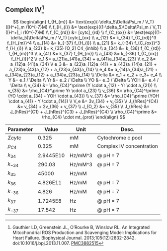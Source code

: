## Complex IV[^Gauthier2013A]
$$
\begin{align}
f_{H_{m}} &= \text{exp}(-\delta_5\Delta\Psi_m / V_T) ([H^+]_m /10^{-7}M) \\
f_{H_{i}} &= \text{exp}((1-\delta_5)\Delta\Psi_m / V_T) ([H^+]_i /10^{-7}M)  \\
f_{C_{rd}} &= [cytc]_{rd} \\
f_{C_{ox}} &= \text{exp}((1-\delta_5)\Delta\Psi_m / V_T) [cytc]_{ox} \\
a_{12} &= k_{34} f_{C_{rd}}^3 f_{H_{m}}^4  \\
a_{14} &= k_{-37} f_{H_{i}}   \\
a_{21} &= k_{-34} f_{C_{ox}}^3 f_{H_{i}}  \\
a_{23} &= k_{35} [O_2] C4_{inhib}  \\
a_{34} &= k_{36} f_{C_{rd}} f_{H_{m}}^3  \\
a_{41} &= k_{37} f_{H_{m}}  \\
a_{43} &= k_{-36} f_{C_{ox}} f_{H_{i}}^2 \\
e_1 &= a_{21}a_{41}a_{34} + a_{41}a_{34}a_{23}  \\
e_2 &= a_{12}a_{41}a_{34}  \\
e_3 &= a_{23}a_{12}a_{41} + a_{43}a_{14}a_{21} + a_{23}a_{43}a_{12} + a_{23}a_{43}a_{14}  \\
e_4 &= a_{14}a_{34}a_{21} + a_{34}a_{23}a_{12} + a_{34}a_{23}a_{14}  \\
\Delta &= e_1 + e_2 + e_3+ e_4  \\
Y &= e_1 / \Delta  \\
Yr &= e_2 / \Delta  \\
YO &= e_3 / \Delta  \\
YOH &= e_4 / \Delta  \\
v_{34} &= \rho_{C4}^\prime (Y  \cdot a_{12} - Yr  \cdot a_{21})  \\
v_{35} &= \rho_{C4}^\prime Yr  \cdot a_{23}  \\
v_{36} &= \rho_{C4}^\prime (YO  \cdot a_{34} - YOH  \cdot a_{43})  \\
v_{37} &= \rho_{C4}^\prime (YOH  \cdot a_{41} - Y  \cdot a_{14})  \\
V_e &= 3v_{34} + v_{35}  \\
J_{hRes}^{C4}  &= v_{34} + 2v_{36} + v_{37}  \\
J_{O_2} &= v_{35}  \\
J_{hRes} &= J_{hRes}^{C1} + J_{hRes}^{C3} + J_{hRes}^{C4} \\
\rho_{C4}^\prime &= \rho_{C4} \cdot mt_{prot}
\end{align}
$$

| Parameter     | Value     | Unit    | Desc.                    |
| ------------- | --------- | ------- | ------------------------ |
| $\Sigma cytc$ | 0.325     | mM      | Cytochrome c pool        |
| $\rho_{C4}$   | 0.325     | mM      | Complex IV concentration |
| $k_{34}$      | 2.9445E10 | Hz/mM^3 | @ pH = 7                 |
| $k_{-34}$     | 290.03    | Hz/mM^3 | @ pH = 7                 |
| $k_{35}$      | 45000     | Hz/mM   |                          |
| $k_{36}$      | 4.826E11  | Hz/mM   | @ pH = 7                 |
| $k_{-36}$     | 4.826     | Hz/mM   | @ pH = 7                 |
| $k_{37}$      | 1.7245E8  | Hz      | @ pH = 7                 |
| $k_{-37}$     | 17.542    | Hz      | @ pH = 7                 |



[^Gauthier2013A]: Gauthier LD, Greenstein JL, O’Rourke B, Winslow RL. An Integrated Mitochondrial ROS Production and Scavenging Model: Implications for Heart Failure. Biophysical Journal. 2013;105(12):2832-2842. doi:10.1016/j.bpj.2013.11.007. [PMC3882515](https://www.ncbi.nlm.nih.gov/pmc/articles/PMC3882515)
